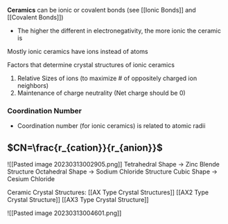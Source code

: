 **Ceramics** can be ionic or covalent bonds (see [[Ionic Bonds]] and [[Covalent Bonds]])
- The higher the different in electronegativity, the more ionic the ceramic is

Mostly ionic ceramics have ions instead of atoms

Factors that determine crystal structures of ionic ceramics
1. Relative Sizes of ions (to maximize # of oppositely charged ion neighbors)
2. Maintenance of charge neutrality (Net charge should be 0)

### Coordination Number
- Coordination number (for ionic ceramics) is related to atomic radii
## $CN=\frac{r_{cation}}{r_{anion}}$

![[Pasted image 20230313002905.png]]
Tetrahedral Shape → Zinc Blende Structure
Octahedral Shape → Sodium Chloride Structure
Cubic Shape → Cesium Chloride

Ceramic Crystal Structures:
[[AX Type Crystal Structures]]
[[AX2 Type Crystal Structure]]
[[AX3 Type Crystal Structure]]

![[Pasted image 20230313004601.png]]
